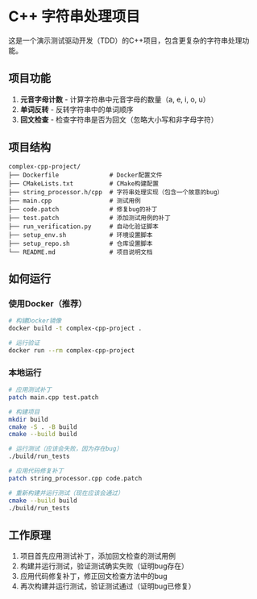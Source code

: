 # C++ 字符串处理项目

这是一个演示测试驱动开发（TDD）的C++项目，包含更复杂的字符串处理功能。

## 项目功能

1. **元音字母计数** - 计算字符串中元音字母的数量（a, e, i, o, u）
2. **单词反转** - 反转字符串中的单词顺序
3. **回文检查** - 检查字符串是否为回文（忽略大小写和非字母字符）

## 项目结构

```
complex-cpp-project/
├── Dockerfile              # Docker配置文件
├── CMakeLists.txt          # CMake构建配置
├── string_processor.h/cpp  # 字符串处理实现（包含一个故意的bug）
├── main.cpp                # 测试用例
├── code.patch              # 修复bug的补丁
├── test.patch              # 添加测试用例的补丁
├── run_verification.py     # 自动化验证脚本
├── setup_env.sh            # 环境设置脚本
├── setup_repo.sh           # 仓库设置脚本
└── README.md               # 项目说明文档
```

## 如何运行

### 使用Docker（推荐）

```bash
# 构建Docker镜像
docker build -t complex-cpp-project .

# 运行验证
docker run --rm complex-cpp-project
```

### 本地运行

```bash
# 应用测试补丁
patch main.cpp test.patch

# 构建项目
mkdir build
cmake -S . -B build
cmake --build build

# 运行测试（应该会失败，因为存在bug）
./build/run_tests

# 应用代码修复补丁
patch string_processor.cpp code.patch

# 重新构建并运行测试（现在应该会通过）
cmake --build build
./build/run_tests
```

## 工作原理

1. 项目首先应用测试补丁，添加回文检查的测试用例
2. 构建并运行测试，验证测试确实失败（证明bug存在）
3. 应用代码修复补丁，修正回文检查方法中的bug
4. 再次构建并运行测试，验证测试通过（证明bug已修复）